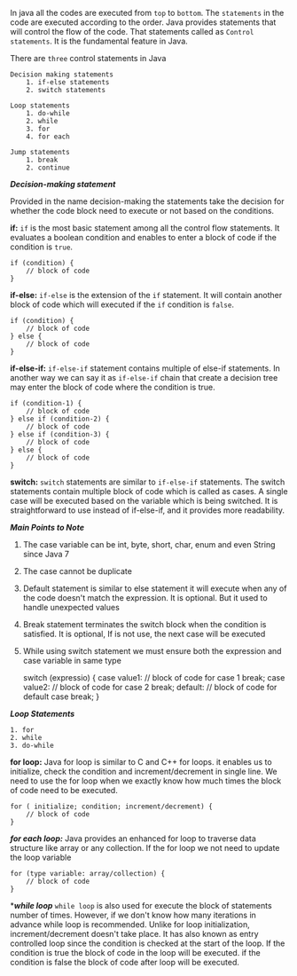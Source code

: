 In java all the codes are executed from `top` to `bottom`.
The `statements` in the code are executed according to the order.
Java provides statements that will control the flow of the code. 
That statements called as `Control statements`. 
It is the fundamental feature in Java.

There are `three` control statements in Java

    Decision making statements
        1. if-else statements
        2. switch statements
    
    Loop statements
        1. do-while
        2. while
        3. for
        4. for each

    Jump statements
        1. break
        2. continue

***Decision-making statement***

Provided in the name decision-making the statements take the decision for whether the code block need to execute or not 
based on the conditions.


**if:** `if` is the most basic statement among all the control flow statements. It evaluates 
a boolean condition and enables to enter a block of code if the condition is `true`.

    if (condition) {
        // block of code
    }

**if-else:** `if-else` is the extension of the `if` statement. It will contain another block of code
which will executed if the `if` condition is `false`.
    
    if (condition) {
        // block of code
    } else {
        // block of code
    }

**if-else-if:** `if-else-if` statement contains multiple of else-if statements. In another way we can say
it as `if-else-if` chain that create a decision tree may enter the block of code where the condition is true.

    if (condition-1) {
        // block of code
    } else if (condition-2) {
        // block of code
    } else if (condition-3) {
        // block of code
    } else {
        // block of code
    }

**switch:** `switch` statements are similar to `if-else-if` statements. The switch statements contain multiple block of
code which is called as cases. A single case will be executed based on the variable which is being switched.
It is straightforward to use instead of if-else-if, and it provides more readability.

***Main Points to Note***
1. The case variable can be int, byte, short, char, enum and even String since Java 7
2. The case cannot be duplicate
3. Default statement is similar to else statement it will execute when any of the code doesn't match the expression. 
It is optional. But it used to handle unexpected values
4. Break statement terminates the switch block when the condition is satisfied. It is optional, If is not use, the next
case will be executed
5. While using switch statement we must ensure both the expression and case variable in same type 


    switch (expressio) {
        case value1:
            // block of code for case 1
            break;
        case value2:
            // block of code for case 2
            break;
        default:
            // block of code for default case
            break;
    }

***Loop Statements***

    1. for 
    2. while
    3. do-while

**for loop:**
    Java for loop is similar to C and C++ for loops. it enables us to initialize, check the condition and 
increment/decrement in single line. We need to use the for loop when we exactly know how much times the block 
of code need to be executed.

    for ( initialize; condition; increment/decrement) {
        // block of code
    }

***for each loop:***
    Java provides an enhanced for loop to traverse data structure like array or any collection. If the for loop we not
need to update the loop variable
    
    for (type variable: array/collection) {
        // block of code
    }

****while loop***
    `while loop` is also used for execute the block of statements number of times. However, if we don't know how many
iterations in advance while loop is recommended. Unlike for loop initialization, increment/decrement doesn't take place.
It has also known as entry controlled loop since the condition is checked at the start of the loop. If the condition is true
the block of code in the loop will be executed. if the condition is false the block of code after loop will be executed.